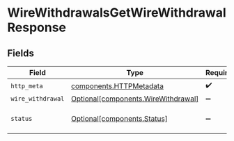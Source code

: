 # WireWithdrawalsGetWireWithdrawalResponse


## Fields

| Field                                                                            | Type                                                                             | Required                                                                         | Description                                                                      |
| -------------------------------------------------------------------------------- | -------------------------------------------------------------------------------- | -------------------------------------------------------------------------------- | -------------------------------------------------------------------------------- |
| `http_meta`                                                                      | [components.HTTPMetadata](../../models/components/httpmetadata.md)               | :heavy_check_mark:                                                               | N/A                                                                              |
| `wire_withdrawal`                                                                | [Optional[components.WireWithdrawal]](../../models/components/wirewithdrawal.md) | :heavy_minus_sign:                                                               | OK                                                                               |
| `status`                                                                         | [Optional[components.Status]](../../models/components/status.md)                 | :heavy_minus_sign:                                                               | INVALID_ARGUMENT: The request has an invalid argument.                           |